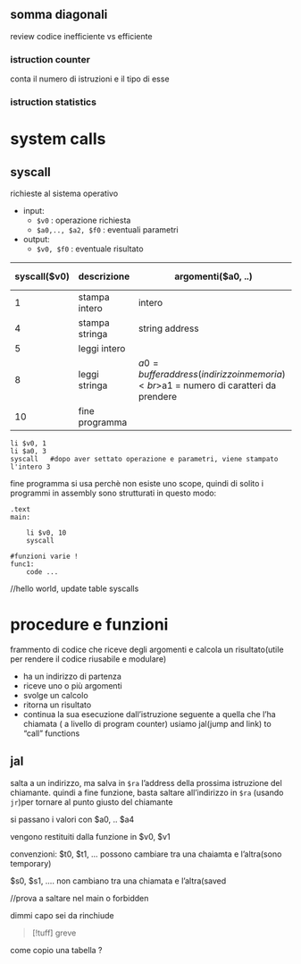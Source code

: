 ## somma diagonali
review codice inefficiente vs efficiente

### istruction counter 
conta il numero di istruzioni e il tipo di esse

### istruction statistics

# system calls
## syscall
richieste al sistema operativo
 - input:
	 - `$v0` : operazione richiesta
	 - `$a0,.., $a2, $f0` : eventuali parametri
- output:
	- `$v0, $f0` : eventuale risultato

| syscall($v0) | descrizione    | argomenti($a0, ..)                                                                   | risultato($v0, …) |
| ------------ | -------------- | ------------------------------------------------------------------------------------ | ----------------- |
| 1            | stampa intero  | intero                                                                               |                   |
| 4            | stampa stringa | string address                                                                       |                   |
| 5            | leggi intero   |                                                                                      |                   |
| 8            | leggi stringa  | $a0 = buffer address (indirizzo in memoria)<br>$a1 = numero di caratteri da prendere |                   |
| 10           | fine programma |                                                                                      |                   |

```armasm
li $v0, 1
li $a0, 3
syscall   #dopo aver settato operazione e parametri, viene stampato l'intero 3
```
fine programma si usa perchè non esiste uno scope, quindi di solito i programmi in assembly sono strutturati in questo modo:
```armasm
.text
main:

	li $v0, 10
	syscall 

#funzioni varie !
func1:
	code ...
```

//hello world, update table syscalls

# procedure e funzioni
frammento di codice che riceve degli argomenti e calcola un risultato(utile per rendere il codice riusabile e modulare)
- ha un indirizzo di partenza
- riceve uno o più argomenti
- svolge un calcolo
- ritorna un risultato
- continua la sua esecuzione dall’istruzione seguente a quella che l’ha chiamata ( a livello di program counter)
usiamo jal(jump and link) to “call” functions
## jal
salta a un indirizzo, ma salva in `$ra` l’address della prossima istruzione del chiamante. quindi a fine funzione, basta saltare all’indirizzo in `$ra` (usando `jr`)per tornare al punto giusto del chiamante

si passano i valori con $a0, .. $a4

vengono restituiti dalla funzione in $v0, $v1

convenzioni:
$t0, $t1, … possono cambiare tra una chaiamta e l’altra(sono temporary)

$s0, $s1, …. non cambiano tra una chiamata  e l’altra(saved

//prova a saltare nel main o forbidden



dimmi capo
sei da rinchiude
>[!tuff]
>greve

come copio una tabella ?